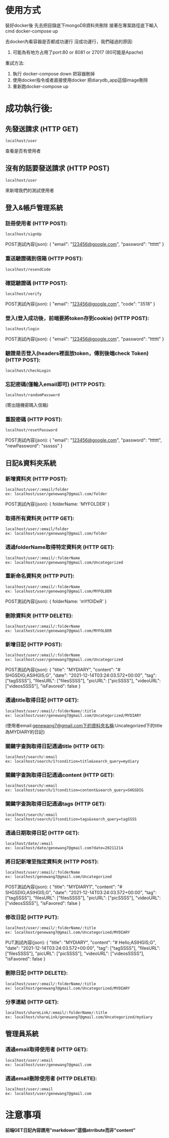 # 使用方式
裝好docker後 先去把目錄底下mongoDB資料夾刪除
接著在專案路徑底下輸入cmd
docker-compose up

去docker內看容器是否都成功運行
沒成功運行，我們碰過的原因:
  1. 可能為有地方占用了port:80 or 8081 or 27017 (80可能是Apache) 

重試方法:
  1. 執行 docker-compose down 把容器刪掉
  2. 使用docker指令或者直接使用docker 把diarydb_app這個image刪除
  3. 重新跑docker-compose up

# 成功執行後:
  ## 先發送請求 (HTTP GET)
    localhost/user 
  查看是否有使用者
  ## 沒有的話要發送請求 (HTTP POST)
    localhost/user 
 來新增我們的測試使用者


  ## 登入&帳戶管理系統
  ### 註冊使用者 (HTTP POST):
    localhost/signUp

  POST測試內容(json):
    {
        "email": "123456@google.com",
        "password": "tttttt"
    }

  ### 重送驗證碼到信箱 (HTTP POST):
    localhost/resendCode
    
  ### 確認驗證碼 (HTTP POST):
    localhost/verify
    
  POST測試內容(json):
    {
        "email": "123456@google.com",
        "code": "3518"
    }
  
  ### 登入(登入成功後，前端要將token存到cookie) (HTTP POST):
    localhost/login

  POST測試內容(json):
    {
        "email": "123456@google.com",
        "password": "tttttt"
    }

  ### 驗證是否登入(headers裡面放token，傳到後端check Token) (HTTP POST):
    localhost/checkLogin

  ### 忘記密碼(僅輸入email即可) (HTTP POST):
    localhost/randomPassword
  (寄出隨機密碼入信箱)

  ### 重設密碼 (HTTP POST):
    localhost/resetPassword
  POST測試內容(json):
    {
        "email": "123456@google.com",
        "password": "tttttt",
        "newPassword": "ssssss"
    }


  ## 日記&資料夾系統
  ### 新增資料夾 (HTTP POST):
    localhost/user/:email/folder
    ex: localhost/user/genewang7@gmail.com/folder

  POST測試內容(json):
    {
        folderName: 'MYFOLDER'
    }

  ### 取得所有資料夾 (HTTP GET):
    localhost/user/:email/folder
    ex: localhost/user/genewang7@gmail.com/folder

  ### 透過folderName取得特定資料夾 (HTTP GET):
    localhost/user/:email/:folderName
    ex: localhost/user/genewang7@gmail.com/Uncategorized

  ### 重新命名資料夾 (HTTP PUT):
    localhost/user/:email/:folderName
    ex: localhost/user/genewang7@gmail.com/MYFOLDER

  POST測試內容(json):
    {
        folderName: 'mYfOlDeR'
    }

  ### 刪除資料夾 (HTTP DELETE):
    localhost/user/:email/:folderName
    ex: localhost/user/genewang7@gmail.com/MYFOLDER

  ### 新增日記 (HTTP POST):
    localhost/user/:email/:folderName
    ex: localhost/user/genewang7@gmail.com/Uncategorized 
    
  POST測試內容(json):
    {
        "title": "MYDIARY",
        "content": "# SHGSDIG;ASIHGIS;G",
        "date": "2021-12-14T03:24:03.572+00:00",
        "tag": ["tagSSSS"],
        "filesURL": ["filesSSSS"],
        "picURL": ["picSSSS"],
        "videoURL": ["videosSSSS"],
        "isFavored": false
    }

  ### 透過title取得日記 (HTTP GET):
    localhost/user/:email/:folderName/:title
    ex: localhost/user/genewang7@gmail.com/Uncategorized/MYDIARY
  (使用者email:genewang7@gmail.com下的資料夾名稱:Uncategorized下的title為MYDIARY的日記)

  ### 關鍵字查詢取得日記透過title (HTTP GET):
    localhost/search/:email
    ex: localhost/search/1?condition=title&search_query=mydiary
  ### 關鍵字查詢取得日記透過content (HTTP GET):
    localhost/search/:email
    ex: localhost/search/1?condition=content&search_query=SHGSDIG
  ### 關鍵字查詢取得日記透過tags (HTTP GET):
    localhost/search/:email
    ex: localhost/search/1?condition=tags&search_query=tagSSSS

  ### 透過日期取得日記 (HTTP GET):
    localhost/date/:email
    ex: localhost/date/genewang7@gmail.com?date=20211214
  ### 將日記新增至指定資料夾 (HTTP POST):
    localhost/user/:email/:folderName
    ex: localhost/genewang7@gmail.com/Uncategorized
  POST測試內容(json):
    {
        "title": "MYDIARY1",
        "content": "# SHGSDIG;ASIHGIS;G",
        "date": "2021-12-14T03:24:03.572+00:00",
        "tag": ["tagSSSS"],
        "filesURL": ["filesSSSS"],
        "picURL": ["picSSSS"],
        "videoURL": ["videosSSSS"],
        "isFavored": false
    }
   
  ### 修改日記 (HTTP PUT):
    localhost/user/:email/:folderName/:title
    ex: localhost/genewang7@gmail.com/Uncategorized/MYDIARY
  PUT測試內容(json):
    {
        "title": "MYDIARY",
        "content": "# Hello;ASIHGIS;G",
        "date": "2021-12-14T03:24:03.572+00:00",
        "tag": ["tagSSSS"],
        "filesURL": ["filesSSSS"],
        "picURL": ["picSSSS"],
        "videoURL": ["videosSSSS"],
        "isFavored": false
    }
    
  ### 刪除日記 (HTTP DELETE):
    localhost/user/:email/:folderName/:title
    ex: localhost/genewang7@gmail.com/Uncategorized/MYDIARY
  
  ### 分享連結 (HTTP GET):
    localhost/shareLink/:email/:folderName/:title
    ex: localhost/shareLink/genewang7@gmail.com/Uncategorized/mydiary

  ## 管理員系統
  ### 透過email取得使用者 (HTTP GET):
    localhost/user/:email
    ex: localhost/user/genewang7@gmail.com

  ### 透過email刪除使用者 (HTTP DELETE):
    localhost/user/:email
    ex: localhost/user/genewang7@gmail.com
  # 注意事項
  __前端GET日記內容請用"markdown"這個atrribute而非"content"__  
